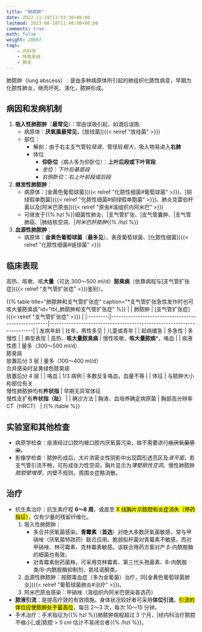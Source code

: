 ```yaml
---
title: "肺脓肿"
date: 2022-11-19T13:53:30+08:00
lastmod: 2023-08-18T11:48:00+08:00
comments: true
math: false
weight: 20607
tags:
    - 内科学
    - 呼吸系统
    - 肺炎
---
```


肺脓肿（lung abscess）
: 是由多种病原体所引起的肺组织化脓性病变，早期为化脓性肺炎，继而坏死、液化，脓肿形成。

<!--more-->

## 病因和发病机制

1. **吸入性肺脓肿**（**最常见**）：常由误吸引起，如酒后误吸
    - 病原体：**厌氧菌最常见**，[放线菌]({{< relref "放线菌" >}})
    - 部位：
        - 解剖：由于右主支气管较*陡直*、管径较*粗大*，吸入物易进入**右肺**
        - 体位
            - **仰卧位**（病人多为仰卧位）：**上叶后段或下叶背段**
            - *坐位*：*下叶后基底段*
            - *右侧卧位*：*右上叶前段或后段*
2. **继发性肺脓肿**：
    - 病原体：[金黄色葡萄球菌]({{< relref "化脓性细菌#葡萄球菌" >}})、[铜绿假单胞菌]({{< relref "化脓性细菌#铜绿假单胞菌" >}})、肺炎克雷伯杆菌以及[阿米巴原虫]({{< relref "原虫#溶组织内阿米巴" >}})
    - 可继发于{{% hzl %}}细菌性肺炎、|支气管扩张、|支气管囊肿、|支气管肺癌、|肺结核空洞、|*阿米巴肝脓肿*{{% /hzl %}}
3. **血源性肺脓肿**：
    - 病原体：**金黄色葡萄球菌**（**最多见**）、表皮葡萄球菌、[化脓性细菌]({{< relref "化脓性细菌#链球菌" >}})

## 临床表现

高热、咳嗽、咳**大量**（可达 300～500 ml/d）**脓臭痰**（依靠病程与[支气管扩张症]({{< relref "支气管扩张症" >}})鉴别）。

{{% table title="肺脓肿和支气管扩张症" caption="\*支气管扩张急性发作时也可咳大量脓臭痰"id="tbl_肺脓肿和支气管扩张症" %}}
|          | 肺脓肿                                             | [支气管扩张症]({{< relref "支气管扩张症" >}})                         |
|:--------:|----------------------------------------------------|-----------------------------------------------------------------------|
| 发病年龄 | 壮年，男性多见                                     | 儿童或青年                                                            |
| 起病缓急 | 多急性                                             | 多慢性                                                                |
| 典型表现 | 高热、**咳大量脓臭痰**                             | 慢性咳嗽，**咳大量脓痰**\*，咯血                                            |
| 痰液性质 | 量多（300～500 ml/d）<br/>脓臭痰<br/>放置后分 3 层 | 量多（100～400 ml/d）<br/>合并感染时呈黄绿色脓臭痰<br/>放置后分  4 层 |
|   咯血   | 1/3 病例                                           | 多数反复咯血，血量不等                                                |
|   体征   | 与脓肿大小和部位有关<br/>慢性肺脓肿均有**杵状指**  | 早期无异常体征<br/>慢性支扩有**杵状指（趾）**                         |
| 确诊方法 | 胸液、血培养确定病原菌                             | 胸部高分辨率 CT（HRCT）                                               |
{{% /table %}}

## 实验室和其他检查

- 病原学检查：痰液经过口腔均被口腔内厌氧菌污染，故不需要进行~~痰厌氧菌感染~~。
- 影像学检查：脓肿形成后，大片浓密炎性阴影中出现圆形透亮区及*液平面*，若支气管引流不畅，可形成张力性空洞，胸片显示为*薄壁脓性空洞*。慢性肺脓肿*脓腔壁增厚*，内壁不规则，周围炎症略消散。

## 治疗

- 抗生素治疗：抗生素疗程 **6～8 周**，或直至 <mark>X 线胸片示脓腔和炎症消失（停药指征）</mark>，仅有少量的残留纤维化。
    1. 吸入性肺脓肿：
        - 多合并厌氧菌感染，**青霉素**（**首选**）对绝大多数厌氧菌敏感，常与甲硝唑（厌氧菌特效药）联合应用。脆弱拟杆菌对青霉素不敏感，而对甲硝唑、林可霉素、克林霉素敏感。该联合用药方案对产 β-内酰胺酶的细菌也有效。
        - 对青霉素耐药菌株，可采用克林霉素、第三代头孢菌素、B-内酰胺类/B-内酰胺酶抑制剂、氮哇诺酮类。
    2. 血源性肺脓肿：按脓毒血症（多为金葡菌）治疗，同[金黄色葡萄球菌肺炎]({{< relref "葡萄球菌肺炎#治疗" >}})。
    3. 阿米巴原虫感染：甲硝唑（溶组织内阿米巴感染首选药）
- **脓液引流**：是提高疗效的有效措施。身体状况较好者可采用**体位引流**，<mark>引流的体位应使脓肿处于最高位</mark>，每日 2～3 次，每次 10～15 分钟。
- 手术治疗：手术指征为{{% hzl %}}肺脓肿病程超过 3 个月，|经内科治疗脓腔不缩小|_或|脓腔 \> 5 cm 估计不易闭合者{{% /hzl %}}。
